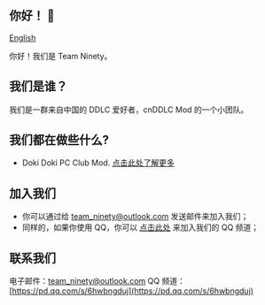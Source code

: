 ## 你好！ 👋
[English](/profile/README.md)

你好！我们是 Team Ninety。

## 我们是谁？
我们是一群来自中国的 DDLC 爱好者，cnDDLC Mod 的一个小团队。

## 我们都在做些什么?
- Doki Doki PC Club Mod.
    [点击此处了解更多](/about/DokiDokiPCClub_ZN.md)

## 加入我们
- 你可以通过给 [team_ninety@outlook.com](mailto:team_ninety@outlook.com) 发送邮件来加入我们；
- 同样的，如果你使用 QQ，你可以 [点击此处](https://pd.qq.com/s/6hwbngduj) 来加入我们的 QQ 频道；

## 联系我们
电子邮件：[team_ninety@outlook.com](mailto:team_ninety@outlook.com)
QQ 频道：[https://pd.qq.com/s/6hwbngduj](https://pd.qq.com/s/6hwbngduj)



<!--

**以下是一些让您入门的想法：**

🙋‍♀️ 简短介绍 - 您的组织是做什么的？
🌈 贡献指南 - 社区如何参与？
👩‍💻 有用的资源 - 社区可以在哪里找到您的文档？ 社区还有什么应该知道的吗？
🍿 有趣的事实 - 你的团队早餐吃什么？
🧙 请记住，借助 [Markdown](https://docs.github.com/github/writing-on-github/getting-started-with-writing-and-formatting-on-github/ 基本书写和格式化语法）
-->
